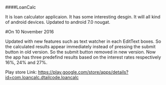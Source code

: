 ####LoanCalc

It is loan calculator applicaion. It has some interesting desgin. It will all kind of android devices. 
Updated to android 7.0 nougat. 

#On 10 November 2016

Updated with new features such as text watcher in each EditText boxes. So the calculated results appear immediately instead of pressing the submit button in old version. So the submit button removed in new version. Now the app has three predefind results based on the interest rates respectively 16%, 24% and 27%.

Play store Link: https://play.google.com/store/apps/details?id=com.loancalc.dtailcode.loancalc

